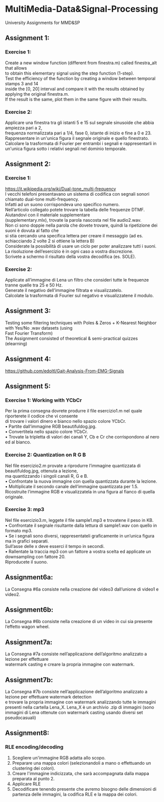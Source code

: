 # MultiMedia-Data&Signal-Processing
University Assignments for MMD&SP <br />
## Assignment 1: <br />
### Exercise 1: <br />
Create a new window function (different from finestra.m) called finestra_alt that allows <br />
to obtain this elementary signal using the step function (1-step). <br />
Test the efficiency of the function by creating a window between temporal stamps 3 and 14 <br />
inside the [0, 20] interval and compare it with the results obtained by applying the original finestra.m. <br />
If the result is the same, plot them in the same figure with their results. <br />
### Exercise 2: <br />
Applicare una finestra tra gli istanti 5 e 15 sul segnale sinusoide che abbia ampiezza pari a 2, <br />
frequenza normalizzata pari a 1/4, fase 0, istante di inizio e fine a 0 e 23. <br />
Rappresentare in un'unica figura il segnale originale e quello finestrato.
Calcolare la trasformata di Fourier per entrambi i segnali e rappresentarli in un'unica
figura sotto i relativi segnali nel dominio temporale. <br />
## Assignment 2: <br />
### Exercise 1: <br />
https://it.wikipedia.org/wiki/Dual-tone_multi-frequency <br />
I vecchi telefoni presentavano un sistema di codifica con segnali sonori chiamato dual-tone multi-frequency. <br />
Infatti ad un suono corrispondeva uno specifico numero. <br />
Nell’articolo collegato potete trovare la tabella delle frequenze DTMF. Aiutandovi con il materiale supplementare <br />
(supplementary.mlx), trovate la parola nascosta nel file audio2.wav. <br />
Non ci sono doppie nella parola che dovete trovare, quindi la ripetizione dei suoni è dovuta al fatto che <br />
si stia cercando una specifica lettera per creare il messaggio (ad es. schiacciando 2 volte 2 si ottiene la lettera B) <br />
Considerate la possibilità di usare un ciclo per poter analizzare tutti i suoni. <br />
La risoluzione dell’esercizio è in ogni caso a vostra discrezione. <br />
Scrivete a schermo il risultato della vostra decodifica (es. SOLE). <br />
### Exercise 2: <br />
Applicate all’immagine di Lena un filtro che consideri tutte le frequenze tranne quelle tra 25 e 50 Hz. <br />
Generate il negativo dell’immagine filtrata e visualizzatelo. <br />
Calcolate la trasformata di Fourier sul negativo e visualizzatene il modulo. <br />
## Assignment 3: <br />
Testing some filtering techniques with Poles & Zeros + K-Nearest Neighbor with Yes/No .wav datasets (using <br />
Fast Fourier Transform) <br />
The Assignment consisted of theoretical & semi-practical quizzes (elearning)
## Assignment 4: <br />
https://github.com/edoltl/Gait-Analysis-From-EMG-Signals <br />
## Assignment 5: <br />
### Exercise 1: Working with YCbCr
Per la prima consegna dovrete produrre il file esercizio1.m nel quale riporterete il codice che vi consente <br />
di trovare i valori dinero e bianco nello spazio colore YCbCr. <br />
• Partite dall’immagine RGB beautifuldog.jpg. <br />
• Convertitela nello spazio colore YCbCr. <br />
• Trovate la tripletta di valori dei canali Y, Cb e Cr che corrispondono al nero ed al bianco. <br />
### Exercise 2: Quantization on R G B <br />
Nel file esercizio2.m provate a riprodurre l’immagine quantizzata di beautifuldog.jpg, ottenuta a lezione, <br />
ma quantizzando i singoli canali R, G e B. <br />
• Confrontate la nuova immagine con quella quantizzata durante la lezione. <br />
• Moltiplicate il secondo canale dell’immagine quantizzata per 1.5. <br />
Ricostruite l’immagine RGB e visualizzatela in una figura al fianco di quella originale. <br />
### Exercise 3: mp3
Nel file esercizio3.m, leggete il file sample1.mp3 e trovatene il peso in KB. <br />
• Confrontate il segnale risultante dalla lettura di sample1.wav con quello in formato mp3. <br />
• Se i segnali sono diversi, rappresentateli graficamente in un’unica figura ma in grafici separati. <br />
  Sull’asse delle x deve esserci il tempo in secondi. <br />
• Rallentate la traccia mp3 con un fattore a vostra scelta ed applicate un downsampling con fattore 20.<br />
Riproducete il suono.<br />
## Assignment6a: <br />
La Consegna #6a consiste nella creazione del video3 dall’unione di video1 e video2. <br />
## Assignment6b: <br />
La Consegna #6b consiste nella creazione di un video in cui sia presente l’effetto wagon wheel. <br />
## Assignment7a: <br />
La Consegna #7a consiste nell’applicazione dell’algoritmo analizzato a lezione per effettuare <br />
watermark casting e creare la propria immagine con watermark. <br />
## Assignment7b: <br />
La Consegna #7b consiste nell’applicazione dell’algoritmo analizzato a lezione per effettuare watermark detection <br />
e trovare la propria immagine con watermark analizzando tutte le immagini presenti nella cartella Lena_X.
Lena_X è un archivio .zip di immagini (sono immagini di Lena ottenute con watermark casting usando diversi set pseudocasuali) <br />
## Assignment8: <br />
### RLE encoding/decoding <br /> 
1. Scegliere un'immagine RGB adatta allo scopo. <br />
2. Preparare una mappa colori (selezionandoli a mano o effettuando un clustering dei colori). <br />
3. Creare l'immagine indicizzata, che sarà accompagnata dalla mappa preparata al punto 2. <br />
4. Applicare RLE <br />
5. Decodificare tenendo presente che avremo bisogno delle dimensioni di partenza delle immagini, la codifica RLE e la mappa dei colori. <br />
